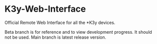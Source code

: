 K3y-Web-Interface
=================

Official Remote Web Interface for all the *K3y devices.

Beta branch is for reference and to view development progress. It should not be used.
Main branch is latest release version.
